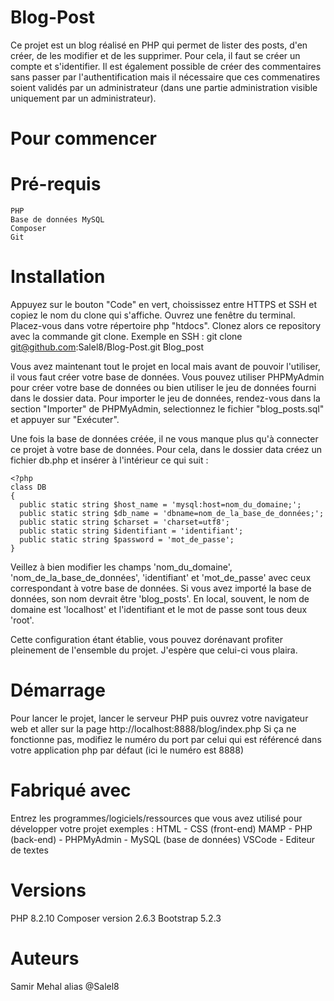 # Blog-Post

Ce projet est un blog réalisé en PHP qui permet de lister des posts, d'en créer, de les modifier et de les supprimer. Pour cela, il faut se créer un compte et s'identifier. Il est également possible de créer des commentaires sans passer par l'authentification mais il nécessaire que ces commenatires soient validés par un administrateur (dans une partie administration visible uniquement par un administrateur).


# Pour commencer

# Pré-requis


    PHP
    Base de données MySQL
    Composer
    Git


# Installation

Appuyez sur le bouton "Code" en vert, choississez entre HTTPS et SSH et copiez le nom du clone qui s'affiche.
Ouvrez une fenêtre du terminal. Placez-vous dans votre répertoire php "htdocs".
Clonez alors ce repository avec la commande git clone. Exemple en SSH : 
git clone git@github.com:Salel8/Blog-Post.git Blog_post

Vous avez maintenant tout le projet en local mais avant de pouvoir l'utiliser, il vous faut créer votre base de données. Vous pouvez utiliser PHPMyAdmin pour créer votre base de données ou bien utiliser le jeu de données fourni dans le dossier data. Pour importer le jeu de données, rendez-vous dans la section "Importer" de PHPMyAdmin, selectionnez le fichier "blog_posts.sql" et appuyer sur "Exécuter".

Une fois la base de données créée, il ne vous manque plus qu'à connecter ce projet à votre base de données. Pour cela, dans le dossier data créez un fichier db.php et insérer à l'intérieur ce qui suit :

    <?php
    class DB
    {
      public static string $host_name = 'mysql:host=nom_du_domaine;';
      public static string $db_name = 'dbname=nom_de_la_base_de_données;';
      public static string $charset = 'charset=utf8';
      public static string $identifiant = 'identifiant';
      public static string $password = 'mot_de_passe';
    }

Veillez à bien modifier les champs 'nom_du_domaine', 'nom_de_la_base_de_données', 'identifiant' et 'mot_de_passe' avec ceux correspondant à votre base de données. Si vous avez importé la base de données, son nom devrait être 'blog_posts'. En local, souvent, le nom de domaine est 'localhost' et l'identifiant et le mot de passe sont tous deux 'root'.

Cette configuration étant établie, vous pouvez dorénavant profiter pleinement de l'ensemble du projet. J'espère que celui-ci vous plaira.



# Démarrage

Pour lancer le projet, lancer le serveur PHP puis ouvrez votre navigateur web et aller sur la page http://localhost:8888/blog/index.php
Si ça ne fonctionne pas, modifiez le numéro du port par celui qui est référencé dans votre application php par défaut (ici le numéro est 8888)

# Fabriqué avec

Entrez les programmes/logiciels/ressources que vous avez utilisé pour développer votre projet
exemples :
HTML - CSS (front-end)
MAMP - PHP (back-end) - PHPMyAdmin - MySQL (base de données)
VSCode - Editeur de textes

# Versions

PHP 8.2.10
Composer version 2.6.3
Bootstrap 5.2.3

# Auteurs

Samir Mehal alias @Salel8
